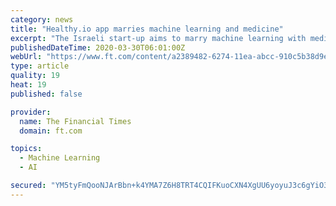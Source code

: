 ```yaml
---
category: news
title: "Healthy.io app marries machine learning and medicine"
excerpt: "The Israeli start-up aims to marry machine learning with medicine. But instead of raising hundreds of millions of dollars from high-profile investors, the company only wants to be paid if enough patients take its tests. Yonatan Adiri, Healthy.io’s chief executive, shies away from making grand claims about transformation or the company’s ..."
publishedDateTime: 2020-03-30T06:01:00Z
webUrl: "https://www.ft.com/content/a2389482-6274-11ea-abcc-910c5b38d9ed"
type: article
quality: 19
heat: 19
published: false

provider:
  name: The Financial Times
  domain: ft.com

topics:
  - Machine Learning
  - AI

secured: "YM5tyFmQooNJArBbn+k4YMA7Z6H8TRT4CQIFKuoCXN4XgUU6yoyuJ3c6gYiO3hf7sIG8Q2ey7um9LQmYKw0SexRkxObXkyw7QcmidWTkw6zysc+tn98Q+/0d8Sswvo8XBRlHQX0RO9qVm2mTH4U4gqp9ubVx5cFjrV3BwFY8ZFe7O9n3p9qCUB6u+9csRjdlmpFzNWZV5gQg0Q9UVOUP/hWTUymd8Uv7UCoE6rv+efezEw+sCUqnYnNETsOZs1ictikS1XqLvqu/Ce44iipvKYCVAoO+UYr0g36glvzUEIJmQb6XFiAU7IYU5SLw2Ss5aEI4WCowRLiZCfacJ0HkEy6jGi8pPqT7bbaN9PpJGEPnV9joF1eSv2/ALQOzmWQ1bdITPMcjVkJgfRpN+BGff3eL0TP8Aks9aXH86kXZJoQkLG3Uyts7syZqkACPtyWmT+vQ4VvwQ3TFtvJQhhLuuDGAaVffSN/loU3QL/2K+1c=;074ohYrX1+7ucDoepqUOag=="
---
```


